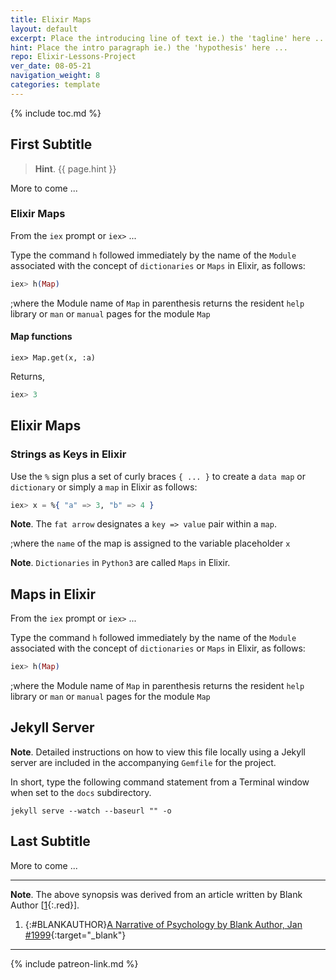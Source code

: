 ```yaml
---
title: Elixir Maps
layout: default
excerpt: Place the introducing line of text ie.) the 'tagline' here ...
hint: Place the intro paragraph ie.) the 'hypothesis' here ...
repo: Elixir-Lessons-Project
ver_date: 08-05-21
navigation_weight: 8
categories: template
---
```

{% include toc.md %}

## First Subtitle

> **Hint**. {{ page.hint }}

More to come ...

### Elixir Maps

From the `iex` prompt or `iex>` ...

Type the command `h` followed immediately by the name of the `Module` associated with the concept of `dictionaries` or `Maps` in Elixir, as follows:

```elixir
iex> h(Map)
```

;where the Module name of `Map` in parenthesis returns the resident `help` library or `man` or `manual` pages for the module `Map`

#### Map functions

```elixer
iex> Map.get(x, :a)
```

Returns,

```elixir
iex> 3
```

## Elixir Maps

### Strings as Keys in Elixir

Use the `%` sign plus a set of curly braces `{ ... }` to create a `data map` or `dictionary` or simply a  `map` in Elixir as follows:

```elixir
iex> x = %{ "a" => 3, "b" => 4 }
```

**Note**. The `fat arrow` designates a `key => value` pair within a `map`.

;where the `name` of the map is assigned to the variable placeholder `x`

**Note**. `Dictionaries` in `Python3` are called `Maps` in Elixir.

## Maps in Elixir

From the `iex` prompt or `iex>` ...

Type the command `h` followed immediately by the name of the `Module` associated with the concept of `dictionaries` or `Maps` in Elixir, as follows:

```elixir
iex> h(Map)
```

;where the Module name of `Map` in parenthesis returns the resident `help` library or `man` or `manual` pages for the module `Map`

## Jekyll Server

**Note**. Detailed instructions on how to view this file locally using a Jekyll server are included in the accompanying `Gemfile` for the project.

In short, type the following command statement from a Terminal window when set to the `docs` subdirectory.

```jekyll
jekyll serve --watch --baseurl "" -o
```

## Last Subtitle

More to come ...

***

**Note**. The above synopsis was derived from an article written by Blank Author [[1](#BLANKAUTHOR){:.red}].

1. {:#BLANKAUTHOR}[A Narrative of Psychology by Blank Author, Jan #1999](http://cowles.yale.edu/sites/default/files/files/pub/d20/d2069.pdf){:target="_blank"}

***

{% include patreon-link.md %}
